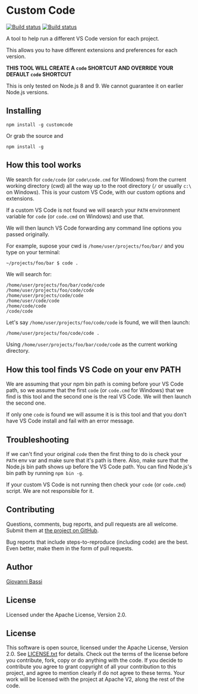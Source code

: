 # Custom Code
[![Build
status](https://travis-ci.org/giggio/customcode.svg)](https://travis-ci.org/giggio/customcode/)
[![Build status](https://ci.appveyor.com/api/projects/status/i7iohiwqak1933m9?svg=true)](https://ci.appveyor.com/project/giggio/customcode)

A tool to help run a different VS Code version for each project.

This allows you to have different extensions and preferences for each version.

**THIS TOOL WILL CREATE A `code` SHORTCUT AND OVERRIDE YOUR DEFAULT `code` SHORTCUT**

This is only tested on Node.js 8 and 9. We cannot guarantee it on earlier
Node.js versions.

Installing
-----------------------

```shell
npm install -g customcode
```

Or grab the source and

```shell
npm install -g
```

How this tool works
-----------------------

We search  for `code/code` (or `code\code.cmd` for Windows) from the current
working directory (cwd) all the way up to the root directory (`/` or usually
`c:\` on Windows). This is your custom VS Code, with our custom options and
extensions.

If a custom VS Code is not found we will search your `PATH` environment variable
for `code` (or `code.cmd` on Windows) and use that.

We will then launch VS Code forwarding any command line options you passed
originally.

For example, supose your cwd is `/home/user/projects/foo/bar/` and you type on
your terminal:

```bash
~/projects/foo/bar $ code .
```

We will search for:

```
/home/user/projects/foo/bar/code/code
/home/user/projects/foo/code/code
/home/user/projects/code/code
/home/user/code/code
/home/code/code
/code/code
```

Let's say `/home/user/projects/foo/code/code` is found, we will then launch:

```
/home/user/projects/foo/code/code .
```

Using `/home/user/projects/foo/bar/code/code` as the current working directory.

How this tool finds VS Code on your env PATH
------------

We are assuming that your npm bin path is coming before your VS Code path, so we
assume that the first `code` (or `code.cmd` for Windows) that we find is this
tool and the second one is the real VS Code. We will then launch the second one.

If only one `code` is found we will assume it is is this tool and that you don't
have VS Code install and fail with an error message.

Troubleshooting
------------

If we can't find your original `code` then the first thing to do is check your
`PATH` env var and make sure that it's path is there. Also, make sure that the
Node.js bin path shows up before the VS Code path. You can find Node.js's bin
path by running `npm bin -g`.

If your custom VS Code is not running then check your `code` (or `code.cmd`)
script. We are not responsible for it.

Contributing
------------

Questions, comments, bug reports, and pull requests are all welcome.  Submit
them at [the project on GitHub](https://github.com/giggio/customcode).

Bug reports that include steps-to-reproduce (including code) are the best. Even
better, make them in the form of pull requests.

Author
------

[Giovanni Bassi](https://github.com/giggio)

License
-------

Licensed under the Apache License, Version 2.0.

## License

This software is open source, licensed under the Apache License, Version 2.0.
See [LICENSE.txt](https://github.com/giggio/customcode/blob/master/LICENSE.txt)
for details. Check out the terms of the license before you contribute, fork,
copy or do anything with the code. If you decide to contribute you agree to
grant copyright of all your contribution to this project, and agree to mention
clearly if do not agree to these terms. Your work will be licensed with the
project at Apache V2, along the rest of the code.
